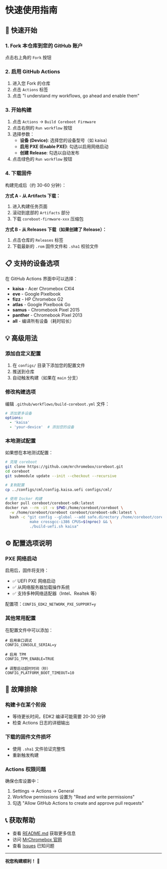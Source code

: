 # 快速使用指南

## 🚀 快速开始

### 1. Fork 本仓库到您的 GitHub 账户

点击右上角的 `Fork` 按钮

### 2. 启用 GitHub Actions

1. 进入您 Fork 的仓库
2. 点击 `Actions` 标签
3. 点击 "I understand my workflows, go ahead and enable them"

### 3. 开始构建

1. 点击 `Actions` → `Build Coreboot Firmware`
2. 点击右侧的 `Run workflow` 按钮
3. 选择参数：
   - **设备 (Device)**: 选择您的设备型号（如 kaisa）
   - **启用 PXE (Enable PXE)**: 勾选以启用网络启动
   - **创建 Release**: 勾选以自动发布
4. 点击绿色的 `Run workflow` 按钮

### 4. 下载固件

构建完成后（约 30-60 分钟）：

**方式 A - 从 Artifacts 下载：**
1. 进入构建任务页面
2. 滚动到底部的 `Artifacts` 部分
3. 下载 `coreboot-firmware-xxx` 压缩包

**方式 B - 从 Releases 下载（如果创建了 Release）：**
1. 点击仓库的 `Releases` 标签
2. 下载最新的 `.rom` 固件文件和 `.sha1` 校验文件

## 📋 支持的设备选项

在 GitHub Actions 界面中可以选择：

- **kaisa** - Acer Chromebox CXI4
- **eve** - Google Pixelbook  
- **fizz** - HP Chromebox G2
- **atlas** - Google Pixelbook Go
- **samus** - Chromebook Pixel 2015
- **panther** - Chromebook Pixel 2013
- **all** - 编译所有设备（耗时较长）

## 💡 高级用法

### 添加自定义配置

1. 在 `configs/` 目录下添加您的配置文件
2. 推送到仓库
3. 自动触发构建（如果在 `main` 分支）

### 修改构建选项

编辑 `.github/workflows/build-coreboot.yml` 文件：

```yaml
# 添加更多设备
options:
  - 'kaisa'
  - 'your-device'  # 添加您的设备
```

### 本地测试配置

如果想在本地测试配置：

```bash
# 克隆 coreboot
git clone https://github.com/mrchromebox/coreboot.git
cd coreboot
git submodule update --init --checkout --recursive

# 复制配置
cp ../configs/cml/config.kaisa.uefi configs/cml/

# 使用 Docker 构建
docker pull coreboot/coreboot-sdk:latest
docker run --rm -it -v $PWD:/home/coreboot/coreboot \
  -w /home/coreboot/coreboot coreboot/coreboot-sdk:latest \
  bash -c "git config --global --add safe.directory /home/coreboot/coreboot && \
           make crossgcc-i386 CPUS=$(nproc) && \
           ./build-uefi.sh kaisa"
```

## ⚙️ 配置选项说明

### PXE 网络启动

启用后，固件将支持：
- ✅ UEFI PXE 网络启动
- ✅ 从网络服务器加载操作系统
- ✅ 支持多种网络适配器（Intel、Realtek 等）

配置项：`CONFIG_EDK2_NETWORK_PXE_SUPPORT=y`

### 其他常用配置

在配置文件中可以添加：

```
# 启用串口调试
CONFIG_CONSOLE_SERIAL=y

# 启用 TPM
CONFIG_TPM_ENABLE=TRUE

# 调整启动超时时间（秒）
CONFIG_PLATFORM_BOOT_TIMEOUT=10
```

## 🔧 故障排除

### 构建卡在某个阶段

- 等待更长时间，EDK2 编译可能需要 20-30 分钟
- 检查 Actions 日志的详细输出

### 下载的固件文件损坏

- 使用 `.sha1` 文件验证完整性
- 重新触发构建

### Actions 权限问题

确保仓库设置中：
1. Settings → Actions → General
2. Workflow permissions 设置为 "Read and write permissions"
3. 勾选 "Allow GitHub Actions to create and approve pull requests"

## 📞 获取帮助

- 查看 [README.md](README.md) 获取更多信息
- 访问 [MrChromebox 官网](https://mrchromebox.tech/)
- 查看 [Issues](../../issues) 已知问题

---

**祝您构建顺利！** 🎉

